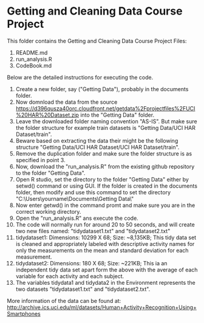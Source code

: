 Getting and Cleaning Data Course Project
==========================

This folder contains the Getting and Cleaning Data Course Project Files:

1. README.md
2. run_analysis.R
3. CodeBook.md

Below are the detailed instructions for executing the code.

1. Create a new folder, say ("Getting Data"), probably in the documents folder.
2. Now domnload the data from the source https://d396qusza40orc.cloudfront.net/getdata%2Fprojectfiles%2FUCI%20HAR%20Dataset.zip into the "Getting Data" folder.
3. Leave the downloaded folder naming convention "AS-IS". But make sure the folder structure for example train datasets is "Getting Data/UCI HAR Dataset/train".
4. Beware based on extracting the data their might be the following structure "Getting Data/UCI HAR Dataset/UCI HAR Dataset/train".
5. Remove the duplication folder and make sure the folder structure is as specified in point 3.
6. Now, download the "run_analysis.R" from the existing github repository to the folder "Getting Data".
7. Open R studio, set the directory to the folder "Getting Data" either by setwd() command or using GUI. If the folder is created in the documents folder, then modify and use this command to set the directory "C:\\Users\\yourname\\Documents\\Getting Data\\"
8. Now enter getwd() in the command promt and make sure you are in the correct working directory.
9. Open the "run_analysis.R" ans execute the code.
10. The code will normally run for around 20 to 50 seconds, and will create two new files named: "tidydataset1.txt" and "tidydataset2.txt"
11. tidydataset1: Dimensions: 10299 X 68; Size: ~8,135KB; This tidy data set is cleaned and appropriately labeled with descriptive activity names for only the measurements on the mean and standard deviation for each measurement.
12. tidydataset2: Dimensions: 180 X 68; Size: ~221KB; This ia an independent tidy data set apart form the above with the average of each variable for each activity and each subject.
13. The variables tidydata1 and tidydata2 in the Environment represents the two datasets "tidydataset1.txt" and "tidydataset2.txt". 

More information of the data can be found at:
http://archive.ics.uci.edu/ml/datasets/Human+Activity+Recognition+Using+Smartphones


